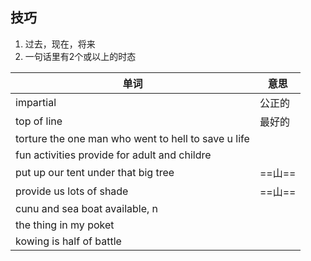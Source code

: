 
## 技巧
1. 过去，现在，将来
2. 一句话里有2个或以上的时态


| 单词                                                | 意思   |
| --------------------------------------------------- | ------ |
| impartial                                           | 公正的 |
| top of line                                         | 最好的 |
| torture the one man who went to hell to save u life |        |
| fun activities provide for adult and childre        |        |
| put up our tent under that big tree                 | ==山== |
| provide us lots of shade                            | ==山== |
| cunu and sea boat available, n                      |        |
| the thing in my poket                               |        |
| kowing is half of battle                            |        |

